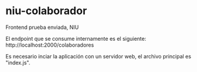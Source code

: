 # niu-colaborador
Frontend prueba enviada, NIU

El endpoint que se consume internamente es el siguiente:
	http://localhost:2000/colaboradores

Es necesario inciar la aplicación con un servidor web, el archivo principal es "index.js".
